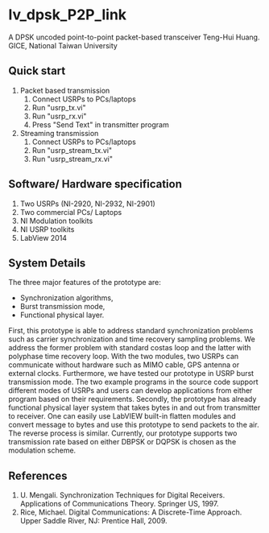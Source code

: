 # lv_dpsk_P2P_link

A DPSK uncoded point-to-point packet-based transceiver
Teng-Hui Huang. GICE, National Taiwan University

## Quick start
1. Packet based transmission
     1. Connect USRPs to PCs/laptops
     2. Run "usrp_tx.vi"
     3. Run "usrp_rx.vi"
     4. Press "Send Text" in transmitter program
2. Streaming transmission
    1. Connect USRPs to PCs/laptops
    2. Run "usrp_stream_tx.vi"
    3. Run "usrp_stream_rx.vi"

## Software/ Hardware specification
1. Two USRPs (NI-2920, NI-2932, NI-2901) 
2. Two commercial PCs/ Laptops
3. NI Modulation toolkits
4. NI USRP toolkits
5. LabView 2014

## System Details
The three major features of the prototype are: 
* Synchronization algorithms, 
* Burst transmission mode, 
* Functional physical layer.

First, this prototype is able to address standard synchronization problems such as carrier synchronization and time recovery sampling problems. We address the former problem with standard costas loop and the latter with polyphase time recovery loop. With the two modules, two USRPs can communicate without hardware such as MIMO cable, GPS antenna or external clocks. Furthermore, we have tested our prototype in USRP burst transmission mode. The two example programs in the source code support different modes of USRPs and users can develop applications from either program based on their requirements.
Secondly, the prototype has already functional physical layer system that takes bytes in and out from transmitter to receiver. One can easily use LabVIEW built-in flatten modules and convert message to bytes and use this prototype to send packets to the air. The reverse process is similar. Currently, our prototype supports two transmission rate based on either DBPSK or DQPSK is chosen as the modulation scheme.


## References
1. U. Mengali. Synchronization Techniques for Digital Receivers. Applications of
Communications Theory. Springer US, 1997.
2. Rice, Michael. Digital Communications: A Discrete-Time Approach. Upper Saddle River, NJ: Prentice Hall, 2009. 
